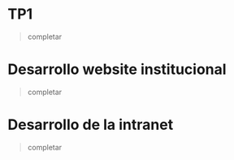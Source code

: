# TP1
> completar

# Desarrollo website institucional
> completar

# Desarrollo de la intranet
> completar
